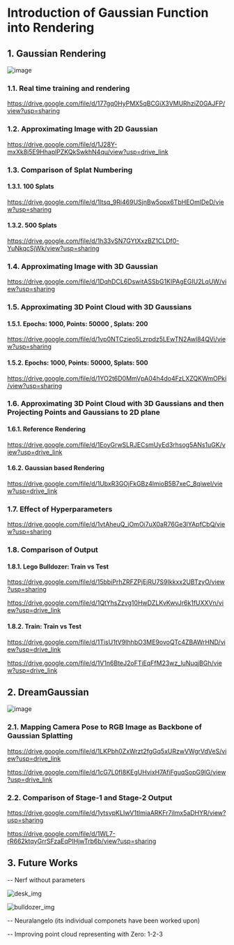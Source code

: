 # Introduction of Gaussian Function into Rendering

## 1. Gaussian Rendering

![image](https://github.com/antidianuj/gaussian_heart/assets/47445756/a8f7712f-702f-436b-a537-81bd90529be5)


### 1.1. Real time training and rendering
https://drive.google.com/file/d/177gq0HyPMX5qBCGiX3VMURhziZ0GAJFP/view?usp=sharing


### 1.2. Approximating Image with 2D Gaussian
https://drive.google.com/file/d/1J28Y-mxXk8i5E9HhaplPZKQkSwkhN4qu/view?usp=drive_link



### 1.3. Comparison of Splat Numbering


#### 1.3.1. 100 Splats
https://drive.google.com/file/d/1ltsq_9Ri469USjnBw5opx6TbHEOmlDeD/view?usp=sharing

#### 1.3.2. 500 Splats
https://drive.google.com/file/d/1h33vSN7GYtXxzBZ1CLDf0-YuNkqcSjWk/view?usp=sharing


### 1.4. Approximating Image with 3D Gaussian
https://drive.google.com/file/d/1DqhDCL6DswitASSbG1KIPAgEGIU2LqUW/view?usp=sharing


### 1.5. Approximating 3D Point Cloud with 3D Gaussians

#### 1.5.1. Epochs: 1000, Points: 50000 , Splats: 200
https://drive.google.com/file/d/1vp0NTCzieo5Lzrpdz5LEwTN2Awl84QVi/view?usp=sharing


#### 1.5.2. Epochs: 1000, Points: 50000, Splats: 500
https://drive.google.com/file/d/1YO2t6D0MmVpA04h4do4FzLXZQKWmOPki/view?usp=sharing



### 1.6. Approximating 3D Point Cloud with 3D Gaussians and then Projecting Points and Gaussians to 2D plane

#### 1.6.1. Reference Rendering
https://drive.google.com/file/d/1EoyGrwSLRJECsmUyEd3rhsog5ANs1uGK/view?usp=drive_link

#### 1.6.2. Gaussian based Rendering
https://drive.google.com/file/d/1UbxR3GOjFkGBz4lmioB5B7xeC_8qiweI/view?usp=drive_link

### 1.7. Effect of Hyperparameters
https://drive.google.com/file/d/1vtAheuQ_iOmOi7uX0aR76Ge3lYApfCbQ/view?usp=sharing




### 1.8. Comparison of Output


#### 1.8.1. Lego Bulldozer: Train vs Test
https://drive.google.com/file/d/15bbiPrhZRFZPjEjRU7S9Ikkxx2UBTzyO/view?usp=sharing

https://drive.google.com/file/d/1QtYhsZzvg10HwDZLKvKwvJr6k1fUXXVn/view?usp=drive_link


#### 1.8.2. Train: Train vs Test
https://drive.google.com/file/d/1TisU1tV9IhhbO3ME9ovoQTc4ZBAWrHND/view?usp=drive_link

https://drive.google.com/file/d/1V1n6BteJ2oFTiEqFfM23wz_luNuqjBGh/view?usp=drive_link







## 2. DreamGaussian

![image](https://github.com/antidianuj/gaussian_heart/assets/47445756/8db23fc2-cedb-4607-bc47-356f80455d6f)

### 2.1. Mapping Camera Pose to RGB Image as Backbone of Gaussian Splatting
https://drive.google.com/file/d/1LKPbh0ZxWrzt2fgGq5xURzwVWgrVdVeS/view?usp=drive_link

https://drive.google.com/file/d/1cG7L0fI8KEgUHvixH7AfiFguqSopG9lG/view?usp=drive_link


### 2.2. Comparison of Stage-1 and Stage-2 Output
https://drive.google.com/file/d/1ytsvpKLIwV1tlmiaARKFr7ilmx5aDHYR/view?usp=sharing

https://drive.google.com/file/d/1WL7-rR662ktqyGrrSFzaEqPIHjwTrb6b/view?usp=sharing



## 3. Future Works

-- Nerf without parameters

![desk_img](https://github.com/antidianuj/gaussian_heart/assets/47445756/10603047-5d58-40ec-b695-7db9464f8eee)


![bulldozer_img](https://github.com/antidianuj/gaussian_heart/assets/47445756/c2d5d580-e75c-4efc-bcdc-d8cdf97553ae)


-- Neuralangelo (its individual componets have been worked upon)


-- Improving point cloud representing with Zero: 1-2-3




































